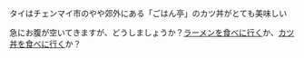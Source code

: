 タイはチェンマイ市のやや郊外にある「ごはん亭」のカツ丼がとても美味しい

急にお腹が空いてきますが、どうしましょうか？[ラーメンを食べに行く](../ramen/ramen.md)か、[カツ丼を食べに行く](katsudonwotaberu/katsudonwotaberu.md)か？